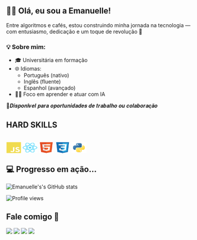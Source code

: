   ## 👩‍💻 Olá, eu sou a Emanuelle!

Entre algoritmos e cafés, estou construindo minha jornada na tecnologia — com entusiasmo, dedicação e um toque de revolução 🚀

### 💡 Sobre mim:
- 🎓 Universitária em formação
- 🌐 Idiomas:
  - Português (nativo)
  - Inglês (fluente)
  - Espanhol (avançado)
- 🤖🧠 Foco em aprender e atuar com IA
  
📍𝑫𝒊𝒔𝒑𝒐𝒏𝒊́𝒗𝒆𝒍 𝒑𝒂𝒓𝒂 𝒐𝒑𝒐𝒓𝒕𝒖𝒏𝒊𝒅𝒂𝒅𝒆𝒔 𝒅𝒆 𝒕𝒓𝒂𝒃𝒂𝒍𝒉𝒐 𝒐𝒖 𝒄𝒐𝒍𝒂𝒃𝒐𝒓𝒂𝒄̧𝒂̃𝒐

 
 
 ## HARD SKILLS 
  <div style="display: inline_block"><br>
  <img align="center" alt="Emma-Js" height="30" width="40" src="https://raw.githubusercontent.com/devicons/devicon/master/icons/javascript/javascript-plain.svg">
  <img align="center" alt="Emma-React" height="30" width="40" src="https://raw.githubusercontent.com/devicons/devicon/master/icons/react/react-original.svg">
  <img align="center" alt="Emma-HTML" height="30" width="40" src="https://raw.githubusercontent.com/devicons/devicon/master/icons/html5/html5-original.svg">
  <img align="center" alt="Emma-CSS" height="30" width="40" src="https://raw.githubusercontent.com/devicons/devicon/master/icons/css3/css3-original.svg">
  <img align="center" alt="Emma-Python" height="30" width="40" src="https://raw.githubusercontent.com/devicons/devicon/master/icons/python/python-original.svg">
 </div>
  
  ## 💻 Progresso em ação...

![Emanuelle's's GitHub stats](https://github-readme-stats.vercel.app/api?username=EmanuelleChristinie&show_icons=true&theme=tokyonight)

![Profile views](https://komarev.com/ghpvc/?username=EmanuelleChristinie&color=blueviolet)

 ## Fale comigo  🔗
<div> 
  <a href="https://www.instagram.com/manu_christinie/" target="_blank"><img src="https://img.shields.io/badge/-Instagram-%23E4405F?style=for-the-badge&logo=instagram&logoColor=white" target="_blank"></a>
 <a href="https://discord.com/users/720340595259998260" target="_blank"><img src="https://img.shields.io/badge/Discord-7289DA?style=for-the-badge&logo=discord&logoColor=white" target="_blank"></a> 
  <a href = "mailto:contatoemanuellechristinie8@gmail.com"><img src="https://img.shields.io/badge/-Gmail-%23333?style=for-the-badge&logo=gmail&logoColor=white" target="_blank"></a>
  <a href="https://www.linkedin.com/in/emanuelle-christinie-202900226/" target="_blank"><img src="https://img.shields.io/badge/-LinkedIn-%230077B5?style=for-the-badge&logo=linkedin&logoColor=white" target="_blank"></a> 
  




  
